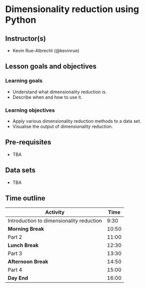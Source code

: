 # Dimensionality reduction using Python

## Instructor(s)

- Kevin Rue-Albrecht (@kevinrue)

## Lesson goals and objectives

<!--
Refer to:
https://github.com/Bioconductor/BioC2019/blob/master/docs/workshop-syllabus.md#a-note-about-learning-goals-and-objectives-bloom
https://cft.vanderbilt.edu/guides-sub-pages/blooms-taxonomy/
-->

### Learning goals

<!--
High-level "big picture" objectives of the learning process.
-->

- Understand what dimensionality reduction is.
- Describe when and how to use it.

### Learning objectives

<!--
More concrete and measurable outputs.
-->

- Apply various dimensionality reduction methods to a data set.
- Visualise the output of dimensionality reduction.

## Pre-requisites

- TBA

## Data sets

- TBA

## Time outline

| Activity                                      |  Time |
|-----------------------------------------------|-------|
| Introduction to dimensionality reduction      |  9:30 |
| **Morning Break**                             | 10:50 |
| Part 2                                        | 11:00 |
| **Lunch Break**                               | 12:30 |
| Part 3                                        | 13:30 |
| **Afternoon Break**                           | 14:50 |
| Part 4                                        | 15:00 |
| **Day End**                                   | 16:00 |
